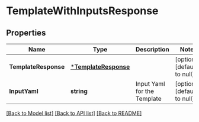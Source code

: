 # TemplateWithInputsResponse

## Properties
Name | Type | Description | Notes
------------ | ------------- | ------------- | -------------
**TemplateResponse** | [***TemplateResponse**](TemplateResponse.md) |  | [optional] [default to null]
**InputYaml** | **string** | Input Yaml for the Template | [optional] [default to null]

[[Back to Model list]](../README.md#documentation-for-models) [[Back to API list]](../README.md#documentation-for-api-endpoints) [[Back to README]](../README.md)

